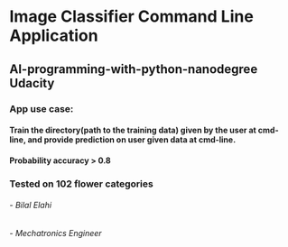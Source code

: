 # Image Classifier Command Line Application 
## AI-programming-with-python-nanodegree Udacity

### App use case:
#### Train the directory(path to the training data) given by the user at cmd-line, and provide prediction on user given data at cmd-line.
#### Probability accuracy > 0.8

### Tested on 102 flower categories

###### - Bilal Elahi
###### - Mechatronics Engineer
